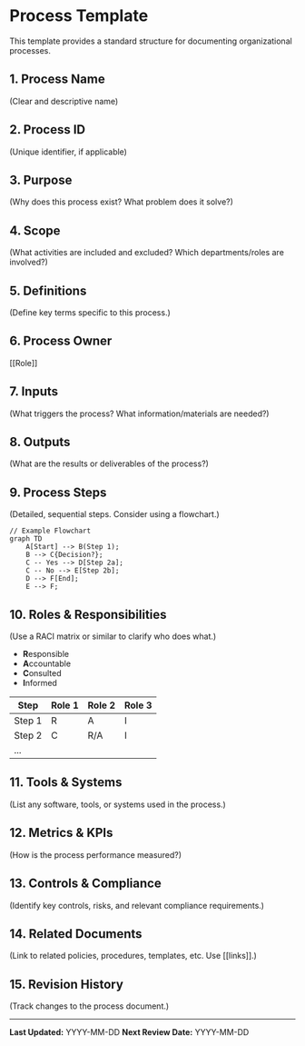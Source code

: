 # Process Template

This template provides a standard structure for documenting organizational processes.

## 1. Process Name
(Clear and descriptive name)

## 2. Process ID
(Unique identifier, if applicable)

## 3. Purpose
(Why does this process exist? What problem does it solve?)

## 4. Scope
(What activities are included and excluded? Which departments/roles are involved?)

## 5. Definitions
(Define key terms specific to this process.)

## 6. Process Owner
[[Role]]

## 7. Inputs
(What triggers the process? What information/materials are needed?)

## 8. Outputs
(What are the results or deliverables of the process?)

## 9. Process Steps
(Detailed, sequential steps. Consider using a flowchart.)

```mermaid
// Example Flowchart
graph TD
    A[Start] --> B(Step 1);
    B --> C{Decision?};
    C -- Yes --> D[Step 2a];
    C -- No --> E[Step 2b];
    D --> F[End];
    E --> F;
```

## 10. Roles & Responsibilities
(Use a RACI matrix or similar to clarify who does what.)
- **R**esponsible
- **A**ccountable
- **C**onsulted
- **I**nformed

| Step | Role 1 | Role 2 | Role 3 |
|---|---|---|---|
| Step 1 | R | A | I |
| Step 2 | C | R/A | I |
| ... |   |   |   |

## 11. Tools & Systems
(List any software, tools, or systems used in the process.)

## 12. Metrics & KPIs
(How is the process performance measured?)

## 13. Controls & Compliance
(Identify key controls, risks, and relevant compliance requirements.)

## 14. Related Documents
(Link to related policies, procedures, templates, etc. Use [[links]].)

## 15. Revision History
(Track changes to the process document.)

---
**Last Updated:** YYYY-MM-DD
**Next Review Date:** YYYY-MM-DD 